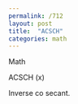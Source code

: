 ```yaml
---
permalink: /712
layout: post
title:  "ACSCH"
categories: math
---
```

Math

ACSCH (x)

Inverse co secant.

